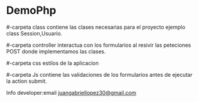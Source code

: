 # DemoPhp

#-carpeta class contiene las clases necesarias para el proyecto ejemplo class Session,Usuario.

#-carpeta controller interactua con los formularios al resivir las peteciones POST  donde implementamos las clases.

#-carpeta css estilos de la aplicacion

#-carpeta Js contiene las validaciones de los formularios antes de ejecutar la action submit.

Info developer:email  juangabriellopez30@gmail.com
